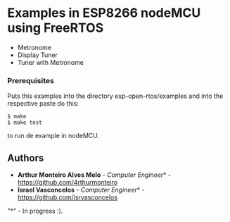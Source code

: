 # Examples in ESP8266 nodeMCU using FreeRTOS

  - Metronome
  - Display Tuner
  - Tuner with Metronome


### Prerequisites

Puts this examples into the directory esp-open-rtos/examples and into the respective paste do this:

```
$ make
$ make test
```
to run de example in nodeMCU.


## Authors

* **Arthur Monteiro Alves Melo** - *Computer Engineer** - https://github.com/4rthurmonteiro
* **Israel Vasconcelos** - *Computer Engineer** - https://github.com/isrvasconcelos

"*" - In progress :). 
